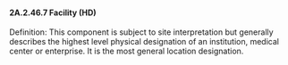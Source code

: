 #### 2A.2.46.7 Facility (HD)

Definition: This component is subject to site interpretation but generally describes the highest level physical designation of an institution, medical center or enterprise. It is the most general location designation.
